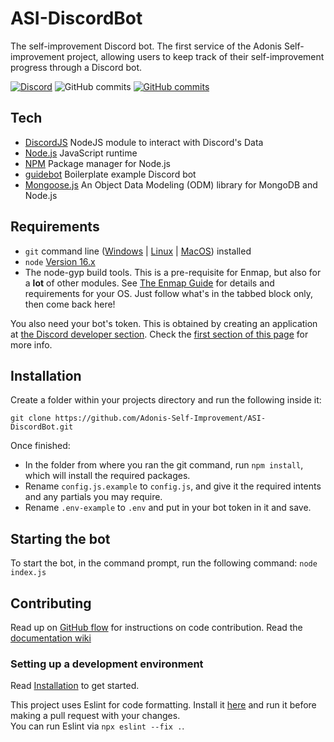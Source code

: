 # ASI-DiscordBot
The self-improvement Discord bot. The first service of the Adonis Self-improvement project, allowing users to keep track of their self-improvement progress through a Discord bot.

[![Discord](https://badgen.net/badge/icon/discord?icon=discord&label)](https://discord.gg/CKKshDe8rx)
![GitHub commits](https://badgen.net/github/license/Adonis-Self-Improvement/ASI-DiscordBot)
[![GitHub commits](https://badgen.net/github/stars/Adonis-Self-Improvement/ASI-DiscordBot)](https://github.com/Adonis-Self-Improvement/ASI-DiscordBot/stargazers)

## Tech
- [DiscordJS](https://discord.js.org/#/) NodeJS module to interact with Discord's Data
- [Node.js](https://nodejs.org/en/) JavaScript runtime
- [NPM](https://www.npmjs.com/) Package manager for Node.js
- [guidebot](https://github.com/AnIdiotsGuide/guidebot/) Boilerplate example Discord bot
- [Mongoose.js](https://mongoosejs.com/) An Object Data Modeling (ODM) library for MongoDB and Node.js

## Requirements

- `git` command line ([Windows](https://git-scm.com/download/win) | [Linux](https://git-scm.com/download/linux) | [MacOS](https://git-scm.com/download/mac)) installed
- `node` [Version 16.x](https://nodejs.org)
- The node-gyp build tools. This is a pre-requisite for Enmap, but also for a **lot** of other modules. See [The Enmap Guide](https://enmap.evie.dev/install#pre-requisites) for details and requirements for your OS. Just follow what's in the tabbed block only, then come back here!

You also need your bot's token. This is obtained by creating an application
at [the Discord developer section](https://discord.com/developers/applications). Check the [first section of this page](https://anidiots.guide/getting-started/getting-started-long-version)
for more info.

## Installation

Create a folder within your projects directory and run the following inside it:

`git clone https://github.com/Adonis-Self-Improvement/ASI-DiscordBot.git`

Once finished:

- In the folder from where you ran the git command, run `npm install`, which will install the required packages.
- Rename `config.js.example` to `config.js`, and give it the required intents and any partials you may require.
- Rename `.env-example` to `.env` and put in your bot token in it and save.

## Starting the bot

To start the bot, in the command prompt, run the following command:
`node index.js`

## Contributing
Read up on [GitHub flow](https://docs.github.com/en/get-started/quickstart/github-flow) for instructions on code contribution.
Read the [documentation wiki](https://adonis-self-improvement.github.io/skill-tree-docs.github.io/)
### Setting up a development environment
Read [Installation](#installation) to get started.

This project uses Eslint for code formatting. Install it [here](https://eslint.org/) and run it before making a pull request with your changes.<br>
You can run Eslint via `npx eslint --fix .`.

